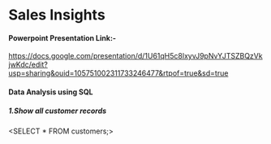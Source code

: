 # Sales Insights

#### Powerpoint Presentation Link:-
https://docs.google.com/presentation/d/1U61qH5c8lxyvJ9pNvYJTSZBQzVkjwKdc/edit?usp=sharing&ouid=105751002311733246477&rtpof=true&sd=true

#### Data Analysis using SQL  
  ##### 1.Show all customer records
  <SELECT * FROM customers;>
